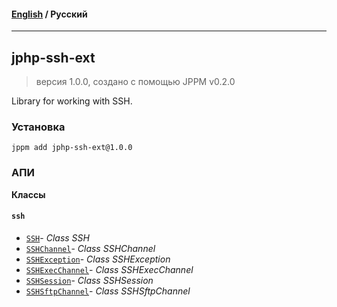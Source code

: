 #### [English](README.md) / **Русский**

---

## jphp-ssh-ext
> версия 1.0.0, создано с помощью JPPM v0.2.0

Library for working with SSH.

### Установка
```
jppm add jphp-ssh-ext@1.0.0
```

### АПИ
**Классы**

#### `ssh`

- [`SSH`](https://github.com/jphp-compiler/jphp/blob/master/exts/jphp-ssh-ext/api-docs/classes/ssh/SSH.ru.md)- _Class SSH_
- [`SSHChannel`](https://github.com/jphp-compiler/jphp/blob/master/exts/jphp-ssh-ext/api-docs/classes/ssh/SSHChannel.ru.md)- _Class SSHChannel_
- [`SSHException`](https://github.com/jphp-compiler/jphp/blob/master/exts/jphp-ssh-ext/api-docs/classes/ssh/SSHException.ru.md)- _Class SSHException_
- [`SSHExecChannel`](https://github.com/jphp-compiler/jphp/blob/master/exts/jphp-ssh-ext/api-docs/classes/ssh/SSHExecChannel.ru.md)- _Class SSHExecChannel_
- [`SSHSession`](https://github.com/jphp-compiler/jphp/blob/master/exts/jphp-ssh-ext/api-docs/classes/ssh/SSHSession.ru.md)- _Class SSHSession_
- [`SSHSftpChannel`](https://github.com/jphp-compiler/jphp/blob/master/exts/jphp-ssh-ext/api-docs/classes/ssh/SSHSftpChannel.ru.md)- _Class SSHSftpChannel_